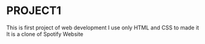 # PROJECT1
This is first project of web development
I use only HTML and CSS to made it 
It is a clone of Spotify Website